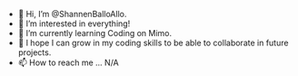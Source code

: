 - 👋 Hi, I’m @ShannenBalloAllo.
- 👀 I’m interested in everything!
- 🌱 I’m currently learning Coding on Mimo.
- 💞️ I hope I can grow in my coding skills to be able to collaborate in future projects.
- 📫 How to reach me ... N/A

<!---
ShannenBalloAllo/ShannenBalloAllo is a ✨ special ✨ repository because its `README.md` (this file) appears on your GitHub profile.
You can click the Preview link to take a look at your changes.
--->
